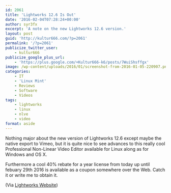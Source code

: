 ```yaml
---
id: 2061
title: 'Lightworks 12.6 Is Out'
date: '2016-02-04T07:28:24+00:00'
author: syr3fx
excerpt: 'A note on the new Lightworks 12.6 version.'
layout: post
guid: 'http://kultur666.com/?p=2061'
permalink: '/?p=2061'
publicize_twitter_user:
    - kultur666
publicize_google_plus_url:
    - 'https://plus.google.com/+Kultur666-k6/posts/7WuiShsffgx'
image: /wp-content/uploads/2016/01/screenshot-from-2016-01-05-220907.png
categories:
    - IT
    - 'Linux Mint'
    - Reviews
    - Software
    - Videos
tags:
    - lightworks
    - linux
    - nlve
    - video
format: aside
---
```


Nothing major about the new version of Lightworks 12.6 except maybe the native export to Vimeo, but it is quite nice to see advances to this really cool Professional Non-Linear Video Editor available for Linux along as for Windows and OS X.

Furthermore a cool 40% rebate for a year license from today up until febuary 29th 2016 is available as a coupon somewhere over the Web. Catch it or write me to obtain it.

(Via [Lightworks Website](http://www.lwks.com/))